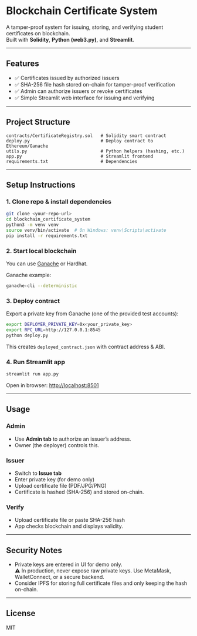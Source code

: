 # Blockchain Certificate System

A tamper-proof system for issuing, storing, and verifying student certificates on blockchain.  
Built with **Solidity**, **Python (web3.py)**, and **Streamlit**.

---

## Features
- ✅ Certificates issued by authorized issuers
- ✅ SHA-256 file hash stored on-chain for tamper-proof verification
- ✅ Admin can authorize issuers or revoke certificates
- ✅ Simple Streamlit web interface for issuing and verifying

---

## Project Structure
```
contracts/CertificateRegistry.sol   # Solidity smart contract
deploy.py                           # Deploy contract to Ethereum/Ganache
utils.py                            # Python helpers (hashing, etc.)
app.py                              # Streamlit frontend
requirements.txt                    # Dependencies
```

---

## Setup Instructions

### 1. Clone repo & install dependencies
```bash
git clone <your-repo-url>
cd blockchain_certificate_system
python3 -m venv venv
source venv/bin/activate  # On Windows: venv\Scripts\activate
pip install -r requirements.txt
```

### 2. Start local blockchain
You can use [Ganache](https://trufflesuite.com/ganache/) or Hardhat.

Ganache example:
```bash
ganache-cli --deterministic
```

### 3. Deploy contract
Export a private key from Ganache (one of the provided test accounts):

```bash
export DEPLOYER_PRIVATE_KEY=0x<your_private_key>
export RPC_URL=http://127.0.0.1:8545
python deploy.py
```

This creates `deployed_contract.json` with contract address & ABI.

### 4. Run Streamlit app
```bash
streamlit run app.py
```

Open in browser: [http://localhost:8501](http://localhost:8501)

---

## Usage

### Admin
- Use **Admin tab** to authorize an issuer’s address.  
- Owner (the deployer) controls this.

### Issuer
- Switch to **Issue tab**
- Enter private key (for demo only)
- Upload certificate file (PDF/JPG/PNG)
- Certificate is hashed (SHA-256) and stored on-chain.

### Verify
- Upload certificate file or paste SHA-256 hash
- App checks blockchain and displays validity.

---

## Security Notes
- Private keys are entered in UI for demo only.  
  ⚠️ In production, never expose raw private keys. Use MetaMask, WalletConnect, or a secure backend.
- Consider IPFS for storing full certificate files and only keeping the hash on-chain.

---

## License
MIT

